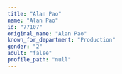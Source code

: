```yaml
---
title: "Alan Pao"
name: "Alan Pao"
id: "77107"
original_name: "Alan Pao"
known_for_department: "Production"
gender: "2"
adult: "false"
profile_path: "null"
---
```

